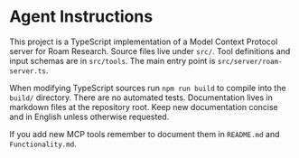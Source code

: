 # Agent Instructions

This project is a TypeScript implementation of a Model Context Protocol server for Roam Research. Source files live under `src/`. Tool definitions and input schemas are in `src/tools`. The main entry point is `src/server/roam-server.ts`.

When modifying TypeScript sources run `npm run build` to compile into the `build/` directory. There are no automated tests. Documentation lives in markdown files at the repository root. Keep new documentation concise and in English unless otherwise requested.

If you add new MCP tools remember to document them in `README.md` and `Functionality.md`.
